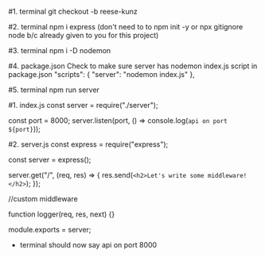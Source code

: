 <!-- Initial set up  -->

#1. terminal
git checkout -b reese-kunz

#2. terminal
npm i express (don't need to to npm init -y or npx gitignore node b/c already given to you for this project)

#3. terminal
npm i -D nodemon

#4. package.json
Check to make sure server has nodemon index.js script in package.json
"scripts": {
"server": "nodemon index.js"
},

#5. terminal
npm run server

<!-- Set up server.js and index.js -->

#1. index.js
const server = require("./server");

const port = 8000;
server.listen(port, () => console.log(`api on port ${port}`));

#2. server.js
const express = require("express");

const server = express();

server.get("/", (req, res) => {
res.send(`<h2>Let's write some middleware!</h2>`);
});

//custom middleware

function logger(req, res, next) {}

module.exports = server;

- terminal should now say api on port 8000


